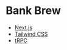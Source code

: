 # Bank Brew

- [Next.js](https://nextjs.org)
- [Tailwind CSS](https://tailwindcss.com)
- [tRPC](https://trpc.io)
